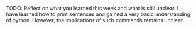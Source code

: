 TODO: Reflect on what you learned this week and what is still unclear.
I have learned how to print sentences and gained a very basic understanding of python. However, the implications of such commands remains unclear.